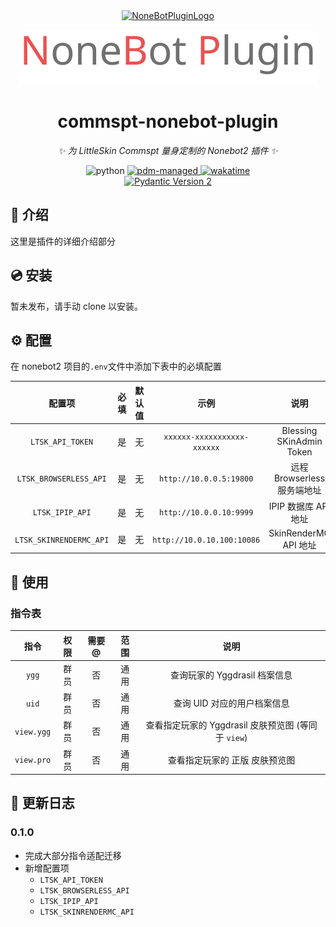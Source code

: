 <!-- markdownlint-disable MD031 MD033 MD036 MD041 -->

<div align="center">

<a href="https://v2.nonebot.dev/store">
  <img src="https://raw.githubusercontent.com/A-kirami/nonebot-plugin-template/resources/nbp_logo.png" width="180" height="180" alt="NoneBotPluginLogo">
</a>

<p>
  <img src="https://raw.githubusercontent.com/lgc-NB2Dev/readme/main/template/plugin.svg" alt="NoneBotPluginText">
</p>

# commspt-nonebot-plugin

_✨ 为 LittleSkin Commspt 量身定制的 Nonebot2 插件 ✨_

<img src="https://img.shields.io/badge/python-3.10+-blue.svg" alt="python">
<a href="https://pdm.fming.dev">
  <img src="https://img.shields.io/badge/pdm-managed-blueviolet" alt="pdm-managed">
</a>
<a href="https://wakatime.com/badge/user/de2f28c3-5c26-4f92-bfe0-7a392cbfed48/project/95b7814f-eac0-48e1-b124-df3fb41c692d">
  <img src="https://wakatime.com/badge/user/de2f28c3-5c26-4f92-bfe0-7a392cbfed48/project/95b7814f-eac0-48e1-b124-df3fb41c692d.svg" alt="wakatime">
</a>

<br />

<!-- <a href="https://pydantic.dev">
  <img src="https://img.shields.io/endpoint?url=https://raw.githubusercontent.com/pydantic/pydantic/main/docs/badge/v1.json" alt="Pydantic Version 1" >
</a> -->
<!-- <a href="https://pydantic.dev">
  <img src="https://img.shields.io/endpoint?url=https://raw.githubusercontent.com/pydantic/pydantic/main/docs/badge/v2.json" alt="Pydantic Version 2" >
</a> -->
<a href="https://pydantic.dev">
  <img src="https://img.shields.io/endpoint?url=https://raw.githubusercontent.com/lgc-NB2Dev/readme/main/template/pyd-v2.json" alt="Pydantic Version 2" >
</a>
<!-- <a href="./LICENSE">
  <img src="https://img.shields.io/github/license/FalfaChino/commspt-nonebot-plugin.svg" alt="license">
</a>
<a href="https://pypi.python.org/pypi/commspt-nonebot-plugin">
  <img src="https://img.shields.io/pypi/v/commspt-nonebot-plugin.svg" alt="pypi">
</a>
<a href="https://pypi.python.org/pypi/commspt-nonebot-plugin">
  <img src="https://img.shields.io/pypi/dm/commspt-nonebot-plugin" alt="pypi download">
</a> -->

</div>

## 📖 介绍

这里是插件的详细介绍部分

## 💿 安装

<!-- 以下提到的方法 任选**其一** 即可

<details open>
<summary>[推荐] 使用 nb-cli 安装</summary>
在 nonebot2 项目的根目录下打开命令行, 输入以下指令即可安装

```bash
nb plugin install commspt-nonebot-plugin
```

</details>

<details>
<summary>使用包管理器安装</summary>
在 nonebot2 项目的插件目录下, 打开命令行, 根据你使用的包管理器, 输入相应的安装命令

<details>
<summary>pip</summary>

```bash
pip install commspt-nonebot-plugin
```

</details>
<details>
<summary>pdm</summary>

```bash
pdm add commspt-nonebot-plugin
```

</details>
<details>
<summary>poetry</summary>

```bash
poetry add commspt-nonebot-plugin
```

</details>
<details>
<summary>conda</summary>

```bash
conda install commspt-nonebot-plugin
```

</details>

打开 nonebot2 项目根目录下的 `pyproject.toml` 文件, 在 `[tool.nonebot]` 部分的 `plugins` 项里追加写入

```toml
[tool.nonebot]
plugins = [
    # ...
    "commspt_nonebot_plugin"
]
```

</details> -->

暂未发布，请手动 clone 以安装。

## ⚙️ 配置

在 nonebot2 项目的`.env`文件中添加下表中的必填配置

|         配置项          | 必填 | 默认值 |            示例             |            说明             |
| :---------------------: | :--: | :----: | :-------------------------: | :-------------------------: |
|    `LTSK_API_TOKEN`     |  是  |   无   | `xxxxxx-xxxxxxxxxxx-xxxxxx` |  Blessing SKinAdmin Token   |
| `LTSK_BROWSERLESS_API`  |  是  |   无   |   `http://10.0.0.5:19800`   | 远程 Browserless 服务端地址 |
|     `LTSK_IPIP_API`     |  是  |   无   |   `http://10.0.0.10:9999`   |    IPIP 数据库 API 地址     |
| `LTSK_SKINRENDERMC_API` |  是  |   无   | `http://10.0.10.100:10086`  |    SkinRenderMC API 地址    |

## 🎉 使用

### 指令表

|    指令    | 权限 | 需要@ | 范围 |                        说明                         |
| :--------: | :--: | :---: | :--: | :-------------------------------------------------: |
|   `ygg`    | 群员 |  否   | 通用 |            查询玩家的 Yggdrasil 档案信息            |
|   `uid`    | 群员 |  否   | 通用 |             查询 UID 对应的用户档案信息             |
| `view.ygg` | 群员 |  否   | 通用 | 查看指定玩家的 Yggdrasil 皮肤预览图 (等同于 `view`) |
| `view.pro` | 群员 |  否   | 通用 |           查看指定玩家的 正版 皮肤预览图            |

## 📝 更新日志

### 0.1.0

- 完成大部分指令适配迁移
- 新增配置项
  - `LTSK_API_TOKEN`
  - `LTSK_BROWSERLESS_API`
  - `LTSK_IPIP_API`
  - `LTSK_SKINRENDERMC_API`
